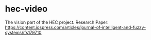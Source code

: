 # hec-video
The vision part of the HEC project.
Research Paper: https://content.iospress.com/articles/journal-of-intelligent-and-fuzzy-systems/ifs179710
